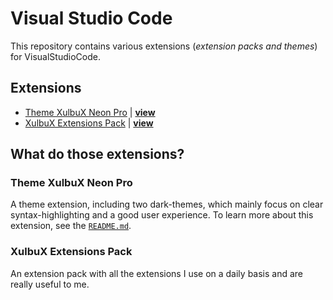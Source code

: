 # Visual Studio Code
This repository contains various extensions (*extension packs and themes*) for VisualStudioCode.

## Extensions
* [Theme XulbuX Neon Pro](#themexulbuxneonpro) | **[view](./vscode-theme-xulbux-pro)**
* [XulbuX Extensions Pack](#xulbuxextensionspack) | **[view](./vscode-extensions-xulbux)**

## What do those extensions?

### Theme XulbuX Neon Pro
A theme extension, including two dark-themes, which mainly focus on clear syntax-highlighting and a good user experience.
To learn more about this extension, see the [`README.md`](./vscode-theme-xulbux-pro/README.md).

### XulbuX Extensions Pack
An extension pack with all the extensions I use on a daily basis and are really useful to me.
